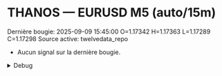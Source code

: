 # THANOS — EURUSD M5 (auto/15m)
Dernière bougie: 2025-09-09 15:45:00  O=1.17342  H=1.17363  L=1.17289  C=1.17298
Source active: twelvedata_repo

- Aucun signal sur la dernière bougie.

<details><summary>Debug</summary>

- TD_API_KEY manquant.

</details>